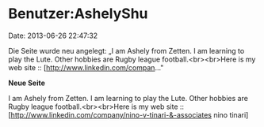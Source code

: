 Benutzer:AshelyShu
==================

Date: 2013-06-26 22:47:32

Die Seite wurde neu angelegt: „I am Ashely from Zetten. I am learning to
play the Lute. Other hobbies are Rugby league football.\<br\>\<br\>Here
is my web site :: \[http://www.linkedin.com/compan..."

**Neue Seite**

<div>

I am Ashely from Zetten. I am learning to play the Lute. Other hobbies
are Rugby league football.\<br\>\<br\>Here is my web site ::
\[http://www.linkedin.com/company/nino-v-tinari-&-associates nino
tinari\]

</div>
